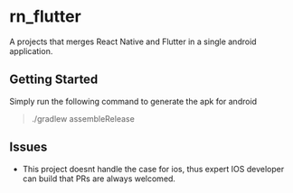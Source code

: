 # rn_flutter

A projects that merges React Native and Flutter in a single android application.

## Getting Started

Simply run the following command to generate the apk for android

> ./gradlew assembleRelease


## Issues

- This project doesnt handle the case for ios, thus expert IOS developer can build that PRs are always welcomed.
